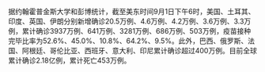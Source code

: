 据约翰霍普金斯大学和彭博统计，截至美东时间9月1日下午6时，美国、土耳其、印度、英国、伊朗分别新增确诊20.5万例、4.6万例、4.2万例、3.6万例、3.3万例，累计确诊3937万例、641万例、3281万例、686万例、503万例，疫苗接种完毕比率为52.6%、45.0%、10.8%、64.2%、9.5%。此外，巴西、俄罗斯、法国、阿根廷、哥伦比亚、西班牙、意大利、印尼累计确诊超过400万例。目前全球累计确诊2.18亿例，累计死亡453万例。